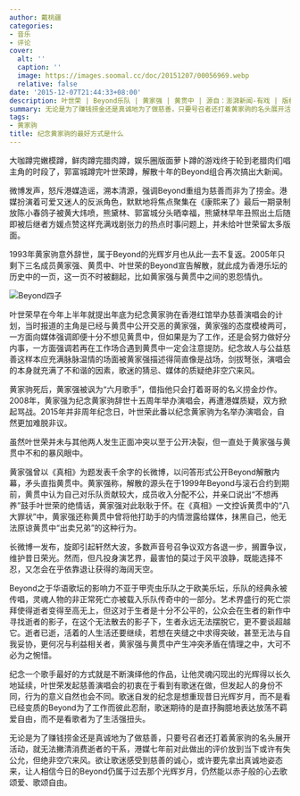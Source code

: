 ```yaml
---
author: 戴桃疆
categories:
- 音乐
- 评论
cover:
  alt: ''
  caption: ''
  image: https://images.soomal.cc/doc/20151207/00056969.webp
  relative: false
date: '2015-12-07T21:44:33+08:00'
description: 叶世荣 | Beyond乐队 | 黄家强 | 黄贯中 | 源自：澎湃新闻-有戏 | 版权：转载 |  平均/总评分：10.00/40
summary: 无论是为了赚钱捞金还是真诚地为了做慈善，只要号召者还打着黄家驹的名头展开活动，就无法撇清消费逝者的干系，港媒七年前对此做出的评价放到当下或许有失公允，但绝非空穴来风。欲让歌迷感受到慈善的诚心，或许要先拿出真诚地姿态来，让人相信今日的Beyond仍属于过去那个光辉岁月……
tags:
- 黄家驹
title: 纪念黄家驹的最好方式是什么
---
```


大咖蹲完嫩模蹲，鲜肉蹲完腊肉蹲，娱乐圈版面萝卜蹲的游戏终于轮到老腊肉们唱主角的时段了，郭富城蹲完叶世荣蹲，解散十年的Beyond组合再次搞出大新闻。

微博发声，怒斥港媒造谣，溯本清源，强调Beyond重组为慈善而非为了捞金。港媒扮演着可爱又迷人的反派角色，默默地将焦点聚集在《康熙来了》最后一期录制放陈小春鸽子被黄大炜喷，熊黛林、郭富城分头晒幸福，熊黛林早年丑照出土后随即被后继者方媛点赞这样充满戏剧张力的热点时事问题上，并未给叶世荣留太多版面。

1993年黄家驹意外辞世，属于Beyond的光辉岁月也从此一去不复返。2005年只剩下三名成员黄家强、黄贯中、叶世荣的Beyond宣告解散，就此成为香港乐坛的历史中的一页，这一页不时被翻起，比如黄家强与黄贯中之间的恩怨情仇。

![Beyond四子](https://images.soomal.cc/doc/20151207/00056969.webp)





叶世荣早在今年上半年就提出年底为纪念黄家驹在香港红馆举办慈善演唱会的计划，当时报道的主角是已经与黄贯中公开交恶的黄家强，黄家强的态度模棱两可，一方面向媒体强调即便十分不想见黄贯中，但如果是为了工作，还是会努力做好分内事，一方面强调若再在工作场合遇到黄贯中一定会注意提防。纪念故人与公益慈善这样本应充满脉脉温情的场面被黄家强描述得简直像是战场，剑拔弩张，演唱会的本身就充满了不和谐的因素，歌迷的猜忌、媒体的质疑绝非空穴来风。

黄家驹死后，黄家强被讽为“六月歌手”，借指他只会打着哥哥的名义捞金炒作。2008年，黄家强为纪念黄家驹辞世十五周年举办演唱会，再遭港媒质疑，双方掀起骂战。2015年并非周年纪念日，叶世荣此番以纪念黄家驹为名举办演唱会，自然更加难脱非议。

虽然叶世荣并未与其他两人发生正面冲突以至于公开决裂，但一直处于黄家强与黄贯中不和的暴风眼中。

黄家强曾以《真相》为题发表千余字的长微博，以问答形式公开Beyond解散内幕，矛头直指黄贯中。黄家强称，解散的源头在于1999年Beyond与滚石合约到期前，黄贯中认为自己对乐队贡献较大，成员收入分配不公，并亲口说出“不想再养”鼓手叶世荣的绝情话，黄家强对此耿耿于怀。在《真相》一文控诉黄贯中的“八大罪状”中，黄家强还称黄贯中曾将他打助手的内情泄露给媒体，抹黑自己，他无法原谅黄贯中“出卖兄弟”的这种行为。

长微博一发布，旋即引起轩然大波，多数声音号召争议双方各退一步，搁置争议，维护昔日荣光。然而，但凡投身演艺界，最害怕的莫过于风平浪静，既能选择不忍，又怎会在乎依靠退让获得的海阔天空。

Beyond之于华语歌坛的影响力不亚于甲壳虫乐队之于欧美乐坛，乐队的经典永被传唱，灵魂人物的非正常死亡亦被载入乐队传奇中的一部分。艺术界盛行的死亡崇拜使得逝者变得至高无上，但这对于生者是十分不公平的，公众会在生者的新作中寻找逝者的影子，在这个无法散去的影子下，生者永远无法摆脱它，更不要谈超越它。逝者已逝，活着的人生活还要继续，若想在夹缝之中求得突破，甚至无法与自我妥协，更何况与利益相关者，黄家强与黄贯中产生冲突矛盾在情理之中，大可不必为之惋惜。

纪念一个歌手最好的方式就是不断演绎他的作品，让他灵魂闪现出的光辉得以长久地延续，叶世荣发起慈善演唱会的初衷在于看到有歌迷在做，但发起人的身份不同，行为的意义自然也会不同。歌迷自发的纪念是想重现昔日光辉岁月，而不是看已经变质的Beyond为了工作而彼此忍耐，歌迷期待的是直抒胸臆地表达放荡不羁爱自由，而不是看歌者为了生活强扭头。

无论是为了赚钱捞金还是真诚地为了做慈善，只要号召者还打着黄家驹的名头展开活动，就无法撇清消费逝者的干系，港媒七年前对此做出的评价放到当下或许有失公允，但绝非空穴来风。欲让歌迷感受到慈善的诚心，或许要先拿出真诚地姿态来，让人相信今日的Beyond仍属于过去那个光辉岁月，仍然能以赤子般的心去歌颂爱、歌颂自由。